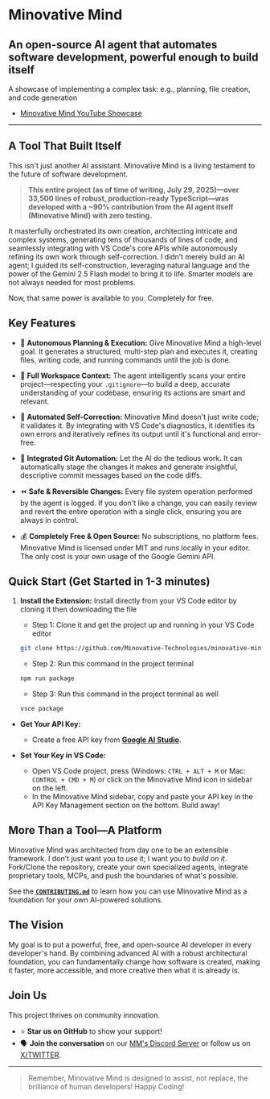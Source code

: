 # Minovative Mind

## An open-source AI agent that automates software development, powerful enough to build itself

A showcase of implementing a complex task: e.g., planning, file creation, and code generation

- [Minovative Mind YouTube Showcase](https://youtu.be/f08_WgmSbUc)

---

## A Tool That Built Itself

This isn't just another AI assistant. Minovative Mind is a living testament to the future of software development.

> **This entire project (as of time of writing, July 29, 2025)—over 33,500 lines of robust, production-ready TypeScript—was developed with a ~90% contribution from the AI agent itself (Minovative Mind) with zero testing.**

It masterfully orchestrated its own creation, architecting intricate and complex systems, generating tens of thousands of lines of code, and seamlessly integrating with VS Code's core APIs while autonomously refining its own work through self-correction. I didn’t merely build an AI agent; I guided its self-construction, leveraging natural language and the power of the Gemini 2.5 Flash model to bring it to life. Smarter models are not always needed for most problems.

Now, that same power is available to you. Completely for free.

## Key Features

- 🧠 **Autonomous Planning & Execution:** Give Minovative Mind a high-level goal. It generates a structured, multi-step plan and executes it, creating files, writing code, and running commands until the job is done.

- 🧩 **Full Workspace Context:** The agent intelligently scans your entire project—respecting your `.gitignore`—to build a deep, accurate understanding of your codebase, ensuring its actions are smart and relevant.

- 🔁 **Automated Self-Correction:** Minovative Mind doesn't just write code; it validates it. By integrating with VS Code's diagnostics, it identifies its own errors and iteratively refines its output until it's functional and error-free.

- 💾 **Integrated Git Automation:** Let the AI do the tedious work. It can automatically stage the changes it makes and generate insightful, descriptive commit messages based on the code diffs.

- ⏪ **Safe & Reversible Changes:** Every file system operation performed by the agent is logged. If you don't like a change, you can easily review and revert the entire operation with a single click, ensuring you are always in control.

- 💰 **Completely Free & Open Source:** No subscriptions, no platform fees. Minovative Mind is licensed under MIT and runs locally in your editor. The only cost is your own usage of the Google Gemini API.

## Quick Start (Get Started in 1-3 minutes)

1. **Install the Extension:** Install directly from your VS Code editor by cloning it then downloading the file

   - Step 1: Clone it and get the project up and running in your VS Code editor

   ```bash
   git clone https://github.com/Minovative-Technologies/minovative-mind.git
   ```

   - Step 2: Run this command in the project terminal

   ```bash
   npm run package
   ```

   - Step 3: Run this command in the project terminal as well

   ```bash
   vsce package
   ```

- **Get Your API Key:**

  - Create a free API key from [**Google AI Studio**](https://aistudio.google.com/app/apikey).

- **Set Your Key in VS Code:**

  - Open VS Code project, press (Windows: `CTRL + ALT + M` or Mac: `CONTROL + CMD + M`) or click on the Minovative Mind icon in sidebar on the left.
  - In the Minovative Mind sidebar, copy and paste your API key in the API Key Management section on the bottom. Build away!

## More Than a Tool—A Platform

Minovative Mind was architected from day one to be an extensible framework. I don't just want you to _use_ it; I want you to _build on it_. Fork/Clone the repository, create your own specialized agents, integrate proprietary tools, MCPs, and push the boundaries of what's possible.

See the [**`CONTRIBUTING.md`**](./CONTRIBUTING.md) to learn how you can use Minovative Mind as a foundation for your own AI-powered solutions.

## The Vision

My goal is to put a powerful, free, and open-source AI developer in every developer's hand. By combining advanced AI with a robust architectural foundation, you can fundamentally change how software is created, making it faster, more accessible, and more creative then what it is already is.

## Join Us

This project thrives on community innovation.

- ⭐ **Star us on GitHub** to show your support!
- 🗣️ **Join the conversation** on our [MM's Discord Server]() or follow us on [X/TWITTER](https://x.com/minovative_tech).

---

> Remember, Minovative Mind is designed to assist, not replace, the brilliance of human developers! Happy Coding!
